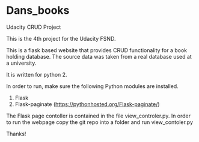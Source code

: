 # Dans_books
Udacity CRUD Project

This is the 4th project for the Udacity FSND.

This is a flask based website that provides CRUD functionality for a book holding database. The source data was taken from a real
database used at a university. 

It is written for python 2.

In order to run, make sure the following Python modules are installed.

1. Flask
2. Flask-paginate (https://pythonhosted.org/Flask-paginate/)


The Flask page contoller is contained in the file view_controler.py. In order to run the webpage copy the git repo into a 
folder and run view_contoler.py


Thanks!
